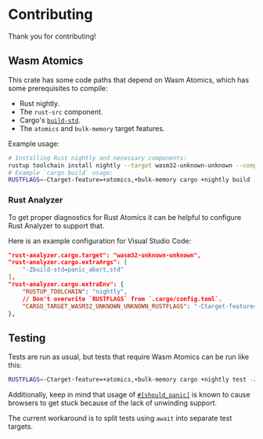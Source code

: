 # Contributing

Thank you for contributing!

## Wasm Atomics

This crate has some code paths that depend on Wasm Atomics, which has some prerequisites to compile:
- Rust nightly.
- The `rust-src` component.
- Cargo's [`build-std`].
- The `atomics` and `bulk-memory` target features.

Example usage:
```sh
# Installing Rust nightly and necessary components:
rustup toolchain install nightly --target wasm32-unknown-unknown --component rust-src
# Example `cargo build` usage:
RUSTFLAGS=-Ctarget-feature=+atomics,+bulk-memory cargo +nightly build -Zbuild-std=panic_abort,std --target wasm32-unknown-unknown
```

### Rust Analyzer

To get proper diagnostics for Rust Atomics it can be helpful to configure Rust Analyzer to support that.

Here is an example configuration for Visual Studio Code:
```json
"rust-analyzer.cargo.target": "wasm32-unknown-unknown",
"rust-analyzer.cargo.extraArgs": [
    "-Zbuild-std=panic_abort,std"
],
"rust-analyzer.cargo.extraEnv": {
    "RUSTUP_TOOLCHAIN": "nightly",
    // Don't overwrite `RUSTFLAGS` from `.cargo/config.toml`.
    "CARGO_TARGET_WASM32_UNKNOWN_UNKNOWN_RUSTFLAGS": "-Ctarget-feature=+atomics,+bulk-memory"
},
```

## Testing

Tests are run as usual, but tests that require Wasm Atomics can be run like this:
```sh
RUSTFLAGS=-Ctarget-feature=+atomics,+bulk-memory cargo +nightly test -Zbuild-std=panic_abort,std --target wasm32-unknown-unknown
```

Additionally, keep in mind that usage of [`#[should_panic]`](`should_panic`) is known to cause browsers to get stuck because of the lack of unwinding support.

The current workaround is to split tests using `await` into separate test targets.

[`build-std`]: https://doc.rust-lang.org/1.73.0/cargo/reference/unstable.html#build-std
[`should_panic`]: https://doc.rust-lang.org/1.73.0/reference/attributes/testing.html#the-should_panic-attribute
